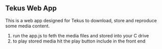 ## Tekus Web App

This is a web app designed for Tekus to download, store and reproduce some media content.

1. run the app.js to feth the media files and stored into your C drive
2. to play stored media hit the play button include in the front end